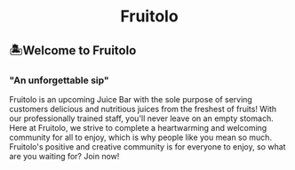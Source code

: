<div align="center">
<h1>Fruitolo</h1>

</div>

## 🏝️Welcome to Fruitolo

### "An unforgettable sip"

Fruitolo is an upcoming Juice Bar with the sole purpose of serving customers delicious and nutritious juices from the freshest of fruits! With our professionally trained staff, you'll never leave on an empty stomach. Here at Fruitolo, we strive to complete a heartwarming and welcoming community for all to enjoy, which is why people like you mean so much. Fruitolo's positive and creative community is for everyone to enjoy, so what are you waiting for? Join now!
